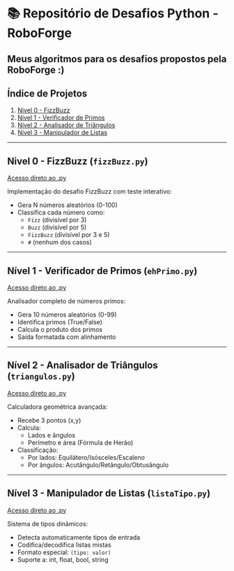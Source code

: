 # 📚 Repositório de Desafios Python - RoboForge

Meus algoritmos para os desafios propostos pela RoboForge :)
---
## Índice de Projetos
1. [Nivel 0 - FizzBuzz](#nivel-0-fizzbuzz-fizzbuzzpy)
2. [Nível 1 - Verificador de Primos](#nivel-1-verificador-de-primos-ehprimopy)
3. [Nível 2 - Analisador de Triângulos](#nivel-2-analisador-de-triângulos-triangulospy)
4. [Nível 3 - Manipulador de Listas](#nivel-3-manipulador-de-listas-listatipopy)
   
---

## Nivel 0 - FizzBuzz (`fizzBuzz.py`)
[Acesso direto ao .py](https://github.com/sthecss/desafio-roboforge/blob/main/nivel0/fizzBuzz.py) 

Implementação do desafio FizzBuzz com teste interativo:
- Gera N números aleatórios (0-100)
- Classifica cada número como:
  - `Fizz` (divisível por 3)
  - `Buzz` (divisível por 5) 
  - `FizzBuzz` (divisível por 3 e 5)
  - `#` (nenhum dos casos)

---

## Nível 1 - Verificador de Primos (`ehPrimo.py`)
[Acesso direto ao .py](https://github.com/sthecss/desafio-roboforge/blob/main/nivel1/ehPrimo.py) 

Analisador completo de números primos:
- Gera 10 números aleatórios (0-99)
- Identifica primos (True/False)
- Calcula o produto dos primos
- Saída formatada com alinhamento
  
---

## Nível 2 - Analisador de Triângulos (`triangulos.py`)
[Acesso direto ao .py](https://github.com/sthecss/desafio-roboforge/blob/main/nivel2/triangulos.py) 

Calculadora geométrica avançada:
- Recebe 3 pontos (x,y)
- Calcula:
  - Lados e ângulos
  - Perímetro e área (Fórmula de Herão)
- Classificação:
  - Por lados: Equilátero/Isósceles/Escaleno
  - Por ângulos: Acutângulo/Retângulo/Obtusângulo

---

## Nível 3 - Manipulador de Listas (`listaTipo.py`)
[Acesso direto ao .py](https://github.com/sthecss/desafio-roboforge/blob/main/nivel3/listaTipo.py) 

Sistema de tipos dinâmicos:
- Detecta automaticamente tipos de entrada
- Codifica/decodifica listas mistas
- Formato especial: `(tipo: valor)`
- Suporte a: int, float, bool, string
